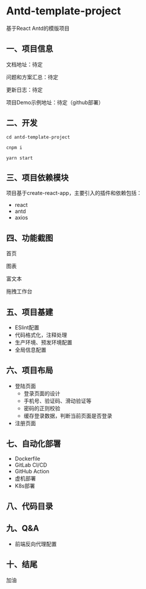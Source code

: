 # Antd-template-project

基于React Antd的模版项目

## 一、项目信息

文档地址：待定

问题和方案汇总：待定

更新日志：待定

项目Demo示例地址：待定（github部署）
## 二、开发

```
cd antd-template-project

cnpm i

yarn start
```

## 三、项目依赖模块

项目基于create-react-app，主要引入的插件和依赖包括：

- react
- antd
- axios

## 四、功能截图

首页

图表

富文本

拖拽工作台
## 五、项目基建

- ESlint配置
- 代码格式化，注释处理
- 生产环境、预发环境配置
- 全局信息配置

## 六、项目布局

- 登陆页面
    - 登录页面的设计
    - 手机号、验证码、滑动验证等
    - 密码的正则校验
    - 缓存登录数据，判断当前页面是否登录
- 注册页面


## 七、自动化部署

- Dockerfile
- GitLab CI/CD
- GitHub Action
- 虚机部署
- K8s部署

## 八、代码目录

## 九、Q&A

- 前端反向代理配置

## 十、结尾

加油